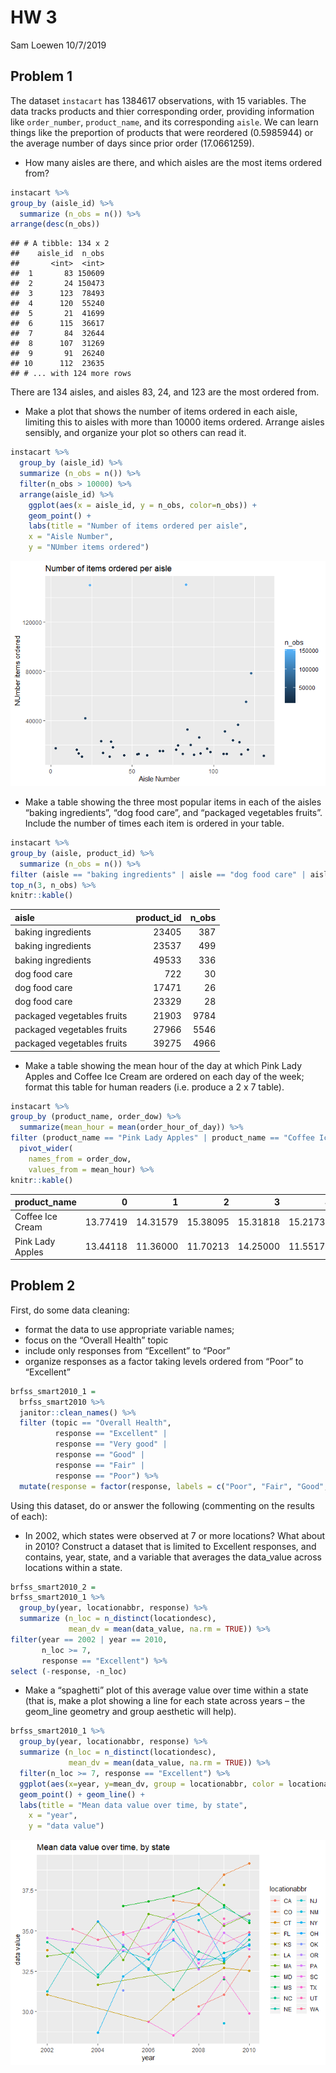 HW 3
================
Sam Loewen
10/7/2019

## Problem 1

The dataset `instacart` has 1384617 observations, with 15 variables. The
data tracks products and thier corresponding order, providing
information like `order_number`, `product_name`, and its corresponding
`aisle`. We can learn things like the preportion of products that were
reordered (0.5985944) or the average number of days since prior order
(17.0661259).

  - How many aisles are there, and which aisles are the most items
    ordered from?

<!-- end list -->

``` r
instacart %>% 
group_by (aisle_id) %>% 
  summarize (n_obs = n()) %>% 
arrange(desc(n_obs))
```

    ## # A tibble: 134 x 2
    ##    aisle_id  n_obs
    ##       <int>  <int>
    ##  1       83 150609
    ##  2       24 150473
    ##  3      123  78493
    ##  4      120  55240
    ##  5       21  41699
    ##  6      115  36617
    ##  7       84  32644
    ##  8      107  31269
    ##  9       91  26240
    ## 10      112  23635
    ## # ... with 124 more rows

There are 134 aisles, and aisles 83, 24, and 123 are the most ordered
from.

  - Make a plot that shows the number of items ordered in each aisle,
    limiting this to aisles with more than 10000 items ordered. Arrange
    aisles sensibly, and organize your plot so others can read it.

<!-- end list -->

``` r
instacart %>%
  group_by (aisle_id) %>% 
  summarize (n_obs = n()) %>% 
  filter(n_obs > 10000) %>% 
  arrange(aisle_id) %>% 
    ggplot(aes(x = aisle_id, y = n_obs, color=n_obs)) + 
    geom_point() +
    labs(title = "Number of items ordered per aisle", 
    x = "Aisle Number", 
    y = "NUmber items ordered")
```

![](HW-3_files/figure-gfm/unnamed-chunk-2-1.png)<!-- -->

  - Make a table showing the three most popular items in each of the
    aisles “baking ingredients”, “dog food care”, and “packaged
    vegetables fruits”. Include the number of times each item is ordered
    in your table.

<!-- end list -->

``` r
instacart %>% 
group_by (aisle, product_id) %>% 
  summarize (n_obs = n()) %>% 
filter (aisle == "baking ingredients" | aisle == "dog food care" | aisle == "packaged vegetables fruits") %>% 
top_n(3, n_obs) %>% 
knitr::kable()
```

| aisle                      | product\_id | n\_obs |
| :------------------------- | ----------: | -----: |
| baking ingredients         |       23405 |    387 |
| baking ingredients         |       23537 |    499 |
| baking ingredients         |       49533 |    336 |
| dog food care              |         722 |     30 |
| dog food care              |       17471 |     26 |
| dog food care              |       23329 |     28 |
| packaged vegetables fruits |       21903 |   9784 |
| packaged vegetables fruits |       27966 |   5546 |
| packaged vegetables fruits |       39275 |   4966 |

  - Make a table showing the mean hour of the day at which Pink Lady
    Apples and Coffee Ice Cream are ordered on each day of the week;
    format this table for human readers (i.e. produce a 2 x 7 table).

<!-- end list -->

``` r
instacart %>% 
group_by (product_name, order_dow) %>%
  summarize(mean_hour = mean(order_hour_of_day)) %>% 
filter (product_name == "Pink Lady Apples" | product_name == "Coffee Ice Cream") %>%
  pivot_wider(
    names_from = order_dow,
    values_from = mean_hour) %>% 
knitr::kable()  
```

| product\_name    |        0 |        1 |        2 |        3 |        4 |        5 |        6 |
| :--------------- | -------: | -------: | -------: | -------: | -------: | -------: | -------: |
| Coffee Ice Cream | 13.77419 | 14.31579 | 15.38095 | 15.31818 | 15.21739 | 12.26316 | 13.83333 |
| Pink Lady Apples | 13.44118 | 11.36000 | 11.70213 | 14.25000 | 11.55172 | 12.78431 | 11.93750 |

## Problem 2

First, do some data cleaning:

  - format the data to use appropriate variable names;
  - focus on the “Overall Health” topic
  - include only responses from “Excellent” to “Poor”
  - organize responses as a factor taking levels ordered from “Poor” to
    “Excellent”

<!-- end list -->

``` r
brfss_smart2010_1 =
  brfss_smart2010 %>% 
  janitor::clean_names() %>% 
  filter (topic == "Overall Health",
          response == "Excellent" | 
          response == "Very good" | 
          response == "Good" | 
          response == "Fair" |
          response == "Poor") %>% 
  mutate(response = factor(response, labels = c("Poor", "Fair", "Good", "Very Good", "Excellent")))
```

Using this dataset, do or answer the following (commenting on the
results of each):

  - In 2002, which states were observed at 7 or more locations? What
    about in 2010? Construct a dataset that is limited to Excellent
    responses, and contains, year, state, and a variable that averages
    the data\_value across locations within a state.

<!-- end list -->

``` r
brfss_smart2010_2 = 
brfss_smart2010_1 %>% 
  group_by(year, locationabbr, response) %>% 
  summarize (n_loc = n_distinct(locationdesc),
             mean_dv = mean(data_value, na.rm = TRUE)) %>% 
filter(year == 2002 | year == 2010,
       n_loc >= 7,
       response == "Excellent") %>% 
select (-response, -n_loc)
```

  - Make a “spaghetti” plot of this average value over time within a
    state (that is, make a plot showing a line for each state across
    years – the geom\_line geometry and group aesthetic will help).

<!-- end list -->

``` r
brfss_smart2010_1 %>% 
  group_by(year, locationabbr, response) %>% 
  summarize (n_loc = n_distinct(locationdesc),
             mean_dv = mean(data_value, na.rm = TRUE)) %>% 
  filter(n_loc >= 7, response == "Excellent") %>% 
  ggplot(aes(x=year, y=mean_dv, group = locationabbr, color = locationabbr)) + 
  geom_point() + geom_line() +
  labs(title = "Mean data value over time, by state", 
    x = "year", 
    y = "data value")
```

![](HW-3_files/figure-gfm/unnamed-chunk-7-1.png)<!-- -->
